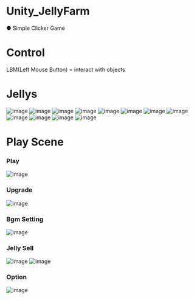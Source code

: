 # Unity_JellyFarm
 ● Simple Clicker Game

# Control
LBM(Left Mouse Button) = interact with objects

# Jellys
![image](https://github.com/wkdtjdwns/Unity_JellyFarm/assets/128266768/7b37fddc-1a01-4b89-b1f2-0742342e5edd)
![image](https://github.com/wkdtjdwns/Unity_JellyFarm/assets/128266768/c735a51e-70d4-4cc3-9f13-17bd8414a931)
![image](https://github.com/wkdtjdwns/Unity_JellyFarm/assets/128266768/75deeb03-8cc4-4e09-96f1-5f8dcd957f5e)
![image](https://github.com/wkdtjdwns/Unity_JellyFarm/assets/128266768/baecf1b9-1c83-4720-9090-b5e3a5ce881a)
![image](https://github.com/wkdtjdwns/Unity_JellyFarm/assets/128266768/5d2389be-04b0-47d5-8119-f8c93273651d)
![image](https://github.com/wkdtjdwns/Unity_JellyFarm/assets/128266768/872b472e-e5d5-41db-a08e-5baad7578b33)
![image](https://github.com/wkdtjdwns/Unity_JellyFarm/assets/128266768/ac8eaa63-f657-45e7-8afe-5bdef3028c82)
![image](https://github.com/wkdtjdwns/Unity_JellyFarm/assets/128266768/dbf81a51-666c-465b-84cf-7d047ed2d4a0)
![image](https://github.com/wkdtjdwns/Unity_JellyFarm/assets/128266768/818b7858-b0ca-4769-b389-ace59de9268d)
![image](https://github.com/wkdtjdwns/Unity_JellyFarm/assets/128266768/09d476f6-5ad5-4877-a755-9fec115272dd)
![image](https://github.com/wkdtjdwns/Unity_JellyFarm/assets/128266768/d82bca77-614c-414f-9d0c-6705def81bee)
![image](https://github.com/wkdtjdwns/Unity_JellyFarm/assets/128266768/2e3c153a-87a4-4545-8c70-434a6e4c59fe)

# Play Scene
### Play
![image](https://github.com/wkdtjdwns/Unity_JellyFarm/assets/128266768/7ac3ca07-8ff4-44f1-92d8-d7b80feb5d78)

### Upgrade
![image](https://github.com/wkdtjdwns/Unity_JellyFarm/assets/128266768/568f53eb-4e4f-4cc7-bd1e-74efd1630fb4)

### Bgm Setting
![image](https://github.com/wkdtjdwns/Unity_JellyFarm/assets/128266768/6ba72951-3c52-4a32-b2d7-11094ccfed49)

### Jelly Sell
![image](https://github.com/wkdtjdwns/Unity_JellyFarm/assets/128266768/4396d576-8062-4f87-8235-b753fac0bb21)
![image](https://github.com/wkdtjdwns/Unity_JellyFarm/assets/128266768/aa0f2e45-3b81-432b-a09a-cb3fe0f606cc)


### Option
![image](https://github.com/wkdtjdwns/Unity_JellyFarm/assets/128266768/708156e1-629c-4997-97ac-92d8dcab8c8e)
